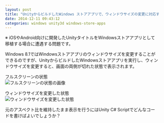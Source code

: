 ```yaml
---
layout: post
title: "UnityからビルドしたWindows ストアアプリで、ウィンドウサイズの変更に対応するには？"
date: 2014-12-11 09:43:12
categories: windows unity3d windows-store-apps
---
```

<p>※ iOSやAndroid向けに開発したUnityタイトルをWindowsストアアプリとして移植する場合に遭遇する問題です。</p>

<p>Windows 8.1ではWindowsストアアプリのウィンドウサイズを変更することができるのですが、UnityからビルドしたWindowsストアアプリを実行し、ウィンドウサイズを変更すると、画面の両側が切れた状態で表示されます。</p>

<p>フルスクリーンの状態<br>
<img src="https://i.stack.imgur.com/r5ZLx.png" alt="フルスクリーンの状態の画像"></p>

<p>ウィンドウサイズを変更した状態<br>
<img src="https://i.stack.imgur.com/CDRqg.png" alt="ウィンドウサイズを変更した状態"></p>

<p>元のアスペクト比を維持したまま表示を行うにはUnity C# Scriptでどんなコードを書けばよいでしょうか？</p>
